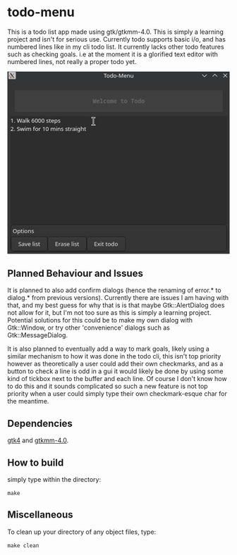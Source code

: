 # todo-menu
This is a todo list app made using gtk/gtkmm-4.0.
This is simply a learning project and isn't for serious use.
Currently todo supports basic i/o, and has numbered lines like in my cli todo list. It currently lacks other todo features such as checking goals. i.e at the moment it is a glorified text editor with numbered lines, not really a proper todo yet.

![sample image of todo-menu](/images/todo-menu.jpg)

## Planned Behaviour and Issues
It is planned to also add confirm dialogs (hence the renaming of error.* to dialog.* from previous versions). Currently there are issues I am having with that, and my best guess for why that is is that maybe Gtk::AlertDialog does not allow for it, but I'm not too sure as this is simply a learning project. Potential solutions for this could be to make my own dialog with Gtk::Window, or try other 'convenience' dialogs such as Gtk::MessageDialog.

It is also planned to eventually add a way to mark goals, likely using a similar mechanism to how it was done in the todo cli, this isn't top priority however as theoretically a user could add their own checkmarks, and as a button to check a line is odd in a gui it would likely be done by using some kind of tickbox next to the buffer and each line. Of course I don't know how to do this and it sounds complicated so such a new feature is not top priority when a user could simply type their own checkmark-esque char for the meantime.

## Dependencies
[gtk4](https://www.gtk.org/docs/installations/index) and [gtkmm-4.0](https://gtkmm.org/en/download.html).

## How to build
simply type within the directory:
```
make
```

## Miscellaneous
To clean up your directory of any object files, type:
```
make clean
```